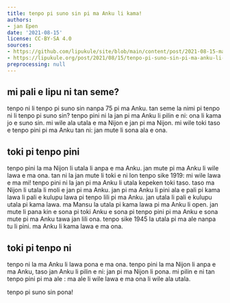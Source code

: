 ```yaml
---
title: tenpo pi suno sin pi ma Anku li kama!
authors:
- jan Epen
date: '2021-08-15'
license: CC-BY-SA 4.0
sources:
- https://github.com/lipukule/site/blob/main/content/post/2021-08-15-maanku.md
- https://lipukule.org/post/2021/08/15/tenpo-pi-suno-sin-pi-ma-anku-li-kama/
preprocessing: null
---
```


## mi pali e lipu ni tan seme?

tenpo ni li tenpo pi suno sin nanpa 75 pi ma Anku. tan seme la nimi pi tenpo ni li tenpo pi suno sin? tenpo pini ni la jan pi ma Anku li pilin e ni: ona li kama jo e suno sin. mi wile ala utala e ma Nijon e jan pi ma Nijon. mi wile toki taso e tenpo pini pi ma Anku tan ni: jan mute li sona ala e ona.

## toki pi tenpo pini

tenpo pini la ma Nijon li utala li anpa e ma Anku. jan mute pi ma Anku li wile lawa e ma ona. tan ni la jan mute li toki e ni lon tenpo sike 1919: mi wile lawa e ma mi! tenpo pini ni la jan pi ma Anku li utala kepeken toki taso. taso ma Nijon li utala li moli e jan pi ma Anku. jan pi ma Anku li pini ala e pali pi kama lawa li pali e kulupu lawa pi tenpo lili pi ma Anku. jan utala li pali e kulupu utala pi kama lawa. ma Mansu la utala pi kama lawa pi ma Anku li open. jan mute li pana kin e sona pi toki Anku e sona pi tenpo pini pi ma Anku e sona mute pi ma Anku tawa jan lili ona. tenpo sike 1945 la utala pi ma ale nanpa tu li pini. ma Anku li kama lawa e ma ona.

## toki pi tenpo ni

tenpo ni la ma Anku li lawa pona e ma ona. tenpo pini la ma Nijon li anpa e ma Anku, taso jan Anku li pilin e ni: jan pi ma Nijon li pona. mi pilin e ni tan tenpo pini pi ma ale : ma ale li wile lawa e ma ona li wile ala utala.

tenpo pi suno sin pona!